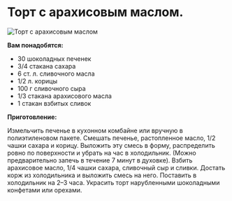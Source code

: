 # Торт с арахисовым маслом.
![Торт с арахисовым маслом](/images/Kulinar/Desert/tort_arachis_maslo.jpg 'Торт с арахисовым маслом')

**Вам понадобятся:**

- 30 шоколадных печенек
- 3/4 стакана сахара
- 6 ст. л. сливочного масла
- 1/2 л. корицы
- 100 г сливочного сыра
- 1/3 стакана арахисового масла
- 1 стакан взбитых сливок

**Приготовление:**

Измельчить печенье в кухонном комбайне или вручную в полиэтиленовом пакете. Смешать печенье, растопленное масло, 1/2 чашки сахара и корицу. Выложить эту смесь в форму, распределить ровно по поверхности и убрать на час в холодильник. (Можно предварительно запечь в течение 7 минут в духовке). Взбить арахисовое масло, 1/4 чашки сахара, сливочный сыр и сливки. Достать корж из холодильника и выложить смесь на него. Поставить в холодильник на 2–3 часа. Украсить торт нарубленными шоколадными конфетами или орехами.
